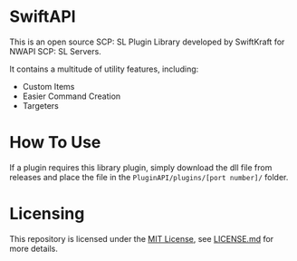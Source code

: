 # SwiftAPI
This is an open source SCP: SL Plugin Library developed by SwiftKraft for NWAPI SCP: SL Servers. 

It contains a multitude of utility features, including:

- Custom Items
- Easier Command Creation
- Targeters

# How To Use

If a plugin requires this library plugin, simply download the dll file from releases and place the file in the `PluginAPI/plugins/[port number]/` folder.

# Licensing

This repository is licensed under the [MIT License](https://mit-license.org), see [LICENSE.md](LICENSE.md) for more details.
